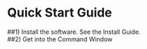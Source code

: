 # Quick Start Guide
##1) Install the software.  See the Install Guide.
<br>
##2) Get into the Command Window  
